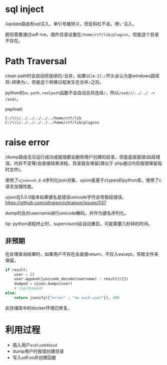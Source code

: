 # sql inject
/update路由有sql注入，单引号被转义，但反斜杠不会。用`\'`注入。

题目需要通过udf rce。插件目录设置在`/home/ctf/lib/plugins`，但是这个目录不存在。
# Path Traversal
clean path时会自动将连续的`/`合并，如果以`[A-Z]:/`开头会认为是windows路径将`\`转换为`/`，但是这个转换过程发生在合并`/`之后。

python的`os.path.realpath`函数不会自动合并连续`/`，所以`/asd///../../ -> /asd/`。

payload:
```
C:/\\\/../../../../../home/ctf/lib
C:/\\\/../../../../../home/ctf/lib/plugins
```
# raise error
/dump路由无论运行成功或报错都会删除用户创建的目录，但是底层报错(如段错误，内存不足等)会直接结束进程，目录就会保留(类似于 php通过内存报错保留临时文件)。

使用了`ujson==5.0.0`序列化json对象，ujson是基于ctypes的python库，使用了c语言加强性能。

ujson在5.0.0版本如果键名是错误unicode字符会导致段错误。https://github.com/ultrajson/ultrajson/issues/537

dump时会对username进行unicode解码，并作为键名序列化。

tip: python进程终止时，supervisord会自动重启，可能需要几秒钟的时间。

## 非预期
在处理查询结果时，如果用户不存在会直接return，不仅入except，导致文件夹保留。
```python
if result:
    user = []
    user.append({unicode_decode(username) : result[0]})
    dumped = ujson.dumps(user)
    # log(dumped)
else:
    return jsonify({"error" : "no such user"}), 400
```

此存储库中的docker环境已修复。

# 利用过程
* 插入用户`asd\uddddasd`
* dump用户时报错创建目录
* 写入udf.so并创建函数